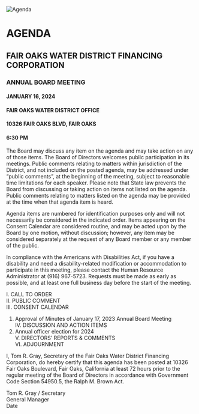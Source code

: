 <!-- Page 1 -->
![Agenda](https://via.placeholder.com/993x768.png?text=Agenda+Fair+Oaks+Water+District+Financing+Corporation)

# AGENDA
## FAIR OAKS WATER DISTRICT FINANCING CORPORATION
### ANNUAL BOARD MEETING
#### JANUARY 16, 2024
#### FAIR OAKS WATER DISTRICT OFFICE
#### 10326 FAIR OAKS BLVD, FAIR OAKS
#### 6:30 PM

The Board may discuss any item on the agenda and may take action on any of those items. The Board of Directors welcomes public participation in its meetings. Public comments relating to matters within jurisdiction of the District, and not included on the posted agenda, may be addressed under “public comments”, at the beginning of the meeting, subject to reasonable time limitations for each speaker. Please note that State law prevents the Board from discussing or taking action on items not listed on the agenda. Public comments relating to matters listed on the agenda may be provided at the time when that agenda item is heard.

Agenda items are numbered for identification purposes only and will not necessarily be considered in the indicated order. Items appearing on the Consent Calendar are considered routine, and may be acted upon by the Board by one motion, without discussion; however, any item may be considered separately at the request of any Board member or any member of the public.

In compliance with the Americans with Disabilities Act, if you have a disability and need a disability-related modification or accommodation to participate in this meeting, please contact the Human Resource Administrator at (916) 967-5723. Requests must be made as early as possible, and at least one full business day before the start of the meeting.

I. CALL TO ORDER  
II. PUBLIC COMMENT  
III. CONSENT CALENDAR  
1. Approval of Minutes of January 17, 2023 Annual Board Meeting  
IV. DISCUSSION AND ACTION ITEMS  
1. Annual officer election for 2024  
V. DIRECTORS’ REPORTS & COMMENTS  
VI. ADJOURNMENT  

I, Tom R. Gray, Secretary of the Fair Oaks Water District Financing Corporation, do hereby certify that this agenda has been posted at 10326 Fair Oaks Boulevard, Fair Oaks, California at least 72 hours prior to the regular meeting of the Board of Directors in accordance with Government Code Section 54950.5, the Ralph M. Brown Act.

Tom R. Gray / Secretary  
General Manager  
Date  
